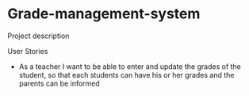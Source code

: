 # Grade-management-system

Project description



User Stories
- As a teacher I want to be able to enter and update the grades of the student, so that each students can have his or her grades and the parents can be informed
